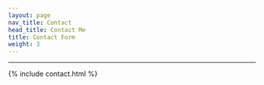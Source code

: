```yaml
---
layout: page
nav_title: Contact
head_title: Contact Me
title: Contact Form
weight: 3
---
```

---

{% include contact.html %}